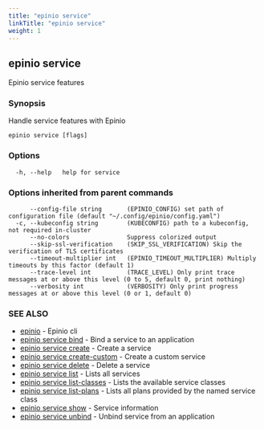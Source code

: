```yaml
---
title: "epinio service"
linkTitle: "epinio service"
weight: 1
---
```

## epinio service

Epinio service features

### Synopsis

Handle service features with Epinio

```
epinio service [flags]
```

### Options

```
  -h, --help   help for service
```

### Options inherited from parent commands

```
      --config-file string       (EPINIO_CONFIG) set path of configuration file (default "~/.config/epinio/config.yaml")
  -c, --kubeconfig string        (KUBECONFIG) path to a kubeconfig, not required in-cluster
      --no-colors                Suppress colorized output
      --skip-ssl-verification    (SKIP_SSL_VERIFICATION) Skip the verification of TLS certificates
      --timeout-multiplier int   (EPINIO_TIMEOUT_MULTIPLIER) Multiply timeouts by this factor (default 1)
      --trace-level int          (TRACE_LEVEL) Only print trace messages at or above this level (0 to 5, default 0, print nothing)
      --verbosity int            (VERBOSITY) Only print progress messages at or above this level (0 or 1, default 0)
```

### SEE ALSO

* [epinio](../epinio)	 - Epinio cli
* [epinio service bind](../epinio_service_bind)	 - Bind a service to an application
* [epinio service create](../epinio_service_create)	 - Create a service
* [epinio service create-custom](../epinio_service_create-custom)	 - Create a custom service
* [epinio service delete](../epinio_service_delete)	 - Delete a service
* [epinio service list](../epinio_service_list)	 - Lists all services
* [epinio service list-classes](../epinio_service_list-classes)	 - Lists the available service classes
* [epinio service list-plans](../epinio_service_list-plans)	 - Lists all plans provided by the named service class
* [epinio service show](../epinio_service_show)	 - Service information
* [epinio service unbind](../epinio_service_unbind)	 - Unbind service from an application

